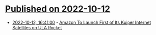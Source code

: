 # [Published on 2022-10-12](index.md)

* [2022-10-12, 16:41:00](https://tech.slashdot.org/story/22/10/12/1633243/amazon-to-launch-first-of-its-kuiper-internet-satellites-on-ula-rocket?utm_source=rss1.0mainlinkanon&utm_medium=feed) - [Amazon To Launch First of Its Kuiper Internet Satellites on ULA Rocket](https://tech.slashdot.org/story/22/10/12/1633243/amazon-to-launch-first-of-its-kuiper-internet-satellites-on-ula-rocket?utm_source=rss1.0mainlinkanon&utm_medium=feed)
